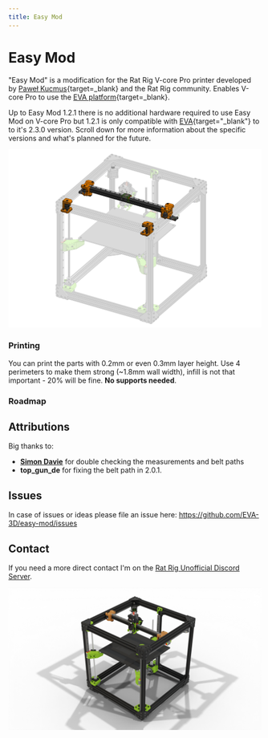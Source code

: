 ```yaml
---
title: Easy Mod
---
```

# Easy Mod

"Easy Mod" is a modification for the Rat Rig V-core Pro printer developed by [Paweł Kucmus](https://github.com/pkucmus){target=_blank} and the Rat Rig community. Enables V-core Pro to use the [EVA platform](https://main.eva-3d.page){target=_blank}.

Up to Easy Mod 1.2.1 there is no additional hardware required to use Easy Mod on V-core Pro but 1.2.1 is only compatible with [EVA](https://main.eva-3d.page/){target="_blank"} to to it's 2.3.0 version. Scroll down for more information about the specific versions and what's planned for the future.

![](assets/EasyMod_isolated.png)

### Printing

You can print the parts with 0.2mm or even 0.3mm layer height. Use 4 perimeters to make them strong (~1.8mm wall width), infill is not that important - 20% will be fine. **No supports needed**.

<div 
    class="cloudimage-360"
    data-folder="../assets/print_orientation/"
    data-filename="{index}.png"
    data-amount="36"
    data-speed="500"
    data-control-reverse="true"
    data-full-screen="true"
    data-magnifier="true"
    data-bottom-circle="true"
    data-hide-360-logo="true"
    data-index-zero-base="4"
></div>


### Roadmap



## Attributions

Big thanks to:

- **[Simon Davie](http://www.nexxdesign.co.uk/)** for double checking the measurements and belt paths 
- **top_gun_de** for fixing the belt path in 2.0.1.

## Issues

In case of issues or ideas please file an issue here: https://github.com/EVA-3D/easy-mod/issues


## Contact

If you need a more direct contact I'm on the [Rat Rig Unofficial Discord Server](https://discord.gg/DcCEk8u).

![](assets/em.png)
